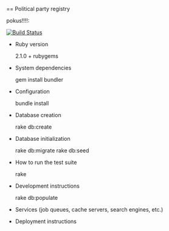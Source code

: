 == Political party registry

pokus!!!!:

[![Build Status](https://travis-ci.org/svobodni/party_registry.svg?branch=master)](https://travis-ci.org/svobodni/party_registry)

* Ruby version

    2.1.0 + rubygems

* System dependencies

    gem install bundler

* Configuration

    bundle install

* Database creation

    rake db:create

* Database initialization

    rake db:migrate
    rake db:seed

* How to run the test suite

    rake

* Development instructions

    rake db:populate

* Services (job queues, cache servers, search engines, etc.)

* Deployment instructions
